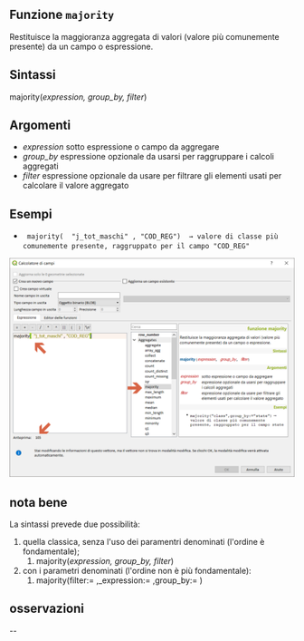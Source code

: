 ## Funzione `majority`

Restituisce la maggioranza aggregata di valori (valore più comunemente presente) da un campo o espressione.

## Sintassi

majority(_expression, group_by, filter_)

## Argomenti

* _expression_ sotto espressione o campo da aggregare
* _group_by_ espressione opzionale da usarsi per raggruppare i calcoli aggregati
* _filter_ espressione opzionale da usare per filtrare gli elementi usati per calcolare il valore aggregato

## Esempi

* ` majority(  "j_tot_maschi" , "COD_REG")  → valore di classe più comunemente presente, raggruppato per il campo "COD_REG"`

<img src="/img/aggregates/majority/majority1.png">

## nota bene

La sintassi prevede due possibilità:
1. quella classica, senza l'uso dei paramentri denominati (l'ordine è fondamentale);
    1. majority(_expression, group_by, filter_)
2. con i parametri denominati (l'ordine non è più fondamentale): 
    1. majority(filter:= ,_expression:= ,group_by:= )

## osservazioni

--